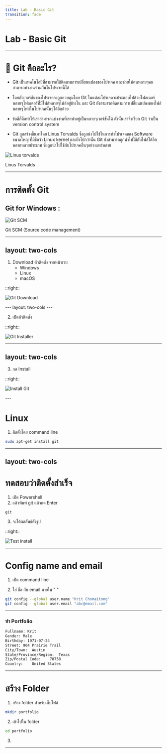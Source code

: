 ```yaml
---
title: Lab - Basic Git
transition: fade
---
```


# Lab - Basic Git

---

# 🎯 Git คืออะไร?

- Git เป็นเทคโนโลยีที่สามารถใช้ติดตามการเปลี่ยนแปลงของโปรเจค และช่วยให้คนหลายๆคนสามารถทำงานร่วมกันในโปรเจคนี้ได้

- โดยตัวเวอร์ชันของโปรเจคจะถูกควบคุมโดย Git ในแต่ละโปรเจคจะประกอบไปด้วยโฟลเดอร์หลายๆโฟลเดอร์ที่มีไฟล์หลายๆไฟล์อยู่ข้างใน และ Git ยังสามารถติดตามการเปลี่ยนแปลงของไฟล์หลายๆไฟล์ในโปรเจคนั้นๆได้อีกด้วย

- ข้อดีก็คือทำให้เราสามารถแบ่งงานที่เราทำอยู่เป็นหลายๆเวอร์ชันได้ ดังนั้นเราจึงเรียก Git ว่าเป็น <span v-mark.underline.yellow>version control system</span>

<div class="flex items-start justify-start gap-3">

- Git ถูกสร้างขึ้นมาโดย Linus Torvalds ซึ่งถูกนำไปใช้ในการทำโปรเจคของ Software ขนาดใหญ่ ที่มีชื่อว่า Linux kernel และยิ่งไปกว่านั้น Git ยังสามารถถูกนำไปใช้กับไฟล์ได้อีกหลากหลายประเภท ซึ่งถูกนำไปใช้กับโปรเจคอื่นๆอย่างแพร่หลาย

<div v-mark.box.yellow class="w-[300px] flex flex-col items-center ">

![Linus torvalds](/images/lab_git/linus_torvalds.png)
<div>Linus Torvalds</div>
</div>
</div>

---

# การติดตั้ง Git

## Git for Windows :

<div class="w-[400px] mx-auto">

![Git SCM](/images/lab_git/gitscm.png)

Git SCM (Source code management) 
</div>

---
layout: two-cols
---

1. Download ตัวติดตั้ง จากหน้าเวบ
    - Windows
    - Linux
    - macOS




::right::


<div class="w-[400px]">


![Git Download](/images/lab_git/git_download.png)
</div>
---
layout: two-cols
---

2. เปิดตัวติดตั้ง

::right::


<div class="w-[400px]">

![Git Installer](/images/lab_git/installer.png)
</div>

---
layout: two-cols
---

3. กด Install 

::right::

<div class="w-[400px]">

![Install Git](/image/lab_git/install_git.png)
</div>
---

# Linux

1. ติดตั้งโดย command line

```bash
sudo apt-get install git
```

---
layout: two-cols
---

# ทดสอบว่าติดตั้งสำเร็จ

1. เปิด Powershell 
2. แล้วพิมพ์ git แล้วกด Enter

```shell
git
```

3. จะได้ผลลัพธ์ดังรูป

::right::

![Test install](/images/lab_git/test_install.png)

---

# Config name and email

1. เปิด command line

2. ใส่ ชื่อ กับ email ภายใน &quot;&nbsp;&quot;

```bash
git config --global user.name "Krit Chomaitong"
git config --global user.email "abc@email.com"
```

---

<Section icon="📚" title="การประยุกต์ใช้ Git">
    <h3>ทำ Portfolio</h3>

```bash
Fullname: Krit
Gender: Male
Birthday: 1971-07-24
Street:	904 Prairie Trail
City/Town:	Austin
State/Province/Region:	Texas
Zip/Postal Code:	78758
Country:	United States
```

</Section>

---

# สร้าง Folder 

1. สร้าง folder สำหรับเก็บไฟล์

```bash
mkdir portfolio
```

2. เข้าไปใน folder

```bash
cd portfolio
```

3. 


---

<!-- <Section icon="📚" title="Git เหมือนกับ&nbsp;&quot;ตู้เซฟสำหรับไฟล์&quot;">
    <h3>🎮 เปรียบเทียบกับเกมส์</h3>
       <p><strong>Git = ระบบเซฟเกมส์ที่ทรงพลัง!</strong></p>
       <ul>
           <li>🎯 <strong>Save Point</strong> = Commit (จุดเซฟ)</li>
           <li>🔄 <strong>Load Game</strong> = Checkout (ย้อนกลับ)</li>
           <li>📋 <strong>Save List</strong> = Git Log (ดูประวัติ)</li>
           <li>🌟 <strong>New Game+</strong> = Branch (แยกสาย)</li>
       </ul>
</Section> -->